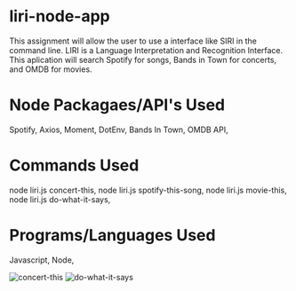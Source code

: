 # liri-node-app

This assignment will allow the user to use a interface like SIRI in the command line. LIRI is a Language Interpretation and Recognition Interface. This aplication will search Spotify for songs, Bands in Town for concerts, and OMDB for movies.

# Node Packagaes/API's Used

Spotify,
Axios,
Moment,
DotEnv,
Bands In Town,
OMDB API,

# Commands Used
node liri.js concert-this,
node liri.js spotify-this-song,
node liri.js movie-this,
node liri.js do-what-it-says,

# Programs/Languages Used
Javascript,
Node,


![concert-this](https://user-images.githubusercontent.com/53798886/68162044-2f109700-ff25-11e9-8b24-94aa627b9166.png)
![do-what-it-says](https://user-images.githubusercontent.com/53798886/68162252-a0504a00-ff25-11e9-8c8b-b67262992b6f.png)
